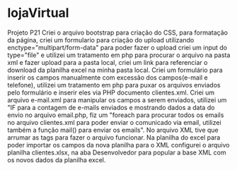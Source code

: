 # lojaVirtual
Projeto P21
Criei o arquivo bootstrap para criação do CSS, para formatação da página, criei um formulario para criação do upload utilizando enctype="multipart/form-data" para
poder fazer o upload criei um input do type="file" e utilizei um tratamento em php para procurar o arquivo na pasta xml e fazer upload para a pasta local,
criei um link para referenciar o download da planilha excel na minha pasta local. Criei um formulário para inserir os campos manualmente com excessão dos 
campos(e-mail e telefone), utilizei um tratamento em php para puxar os arquivos enviados pelo formulário e inserir eles via PHP documento clientes.xml. 
Criei um arquivo e-mail.xml para manipular os campos a serem enviados, utilizei um "IF para a contagem de e-mails enviados e mostrando dados a data do envio
no arquivo email.php, fiz um "foreach para procurar todos os emails no arquivo clientes.xml para poder enviar o comunicado via email, utilizei também a função
mail() para enviar os emails". 
No arquivo XML tive que arrumar as tags para fazer o arquivo funcionar. Na planilha do excel para poder importar os campos da nova planilha para o XML configurei
o arquivo planilha clientes.xlsx, na aba Desenvolvedor para popular a base XML com os novos dados da planilha excel.
